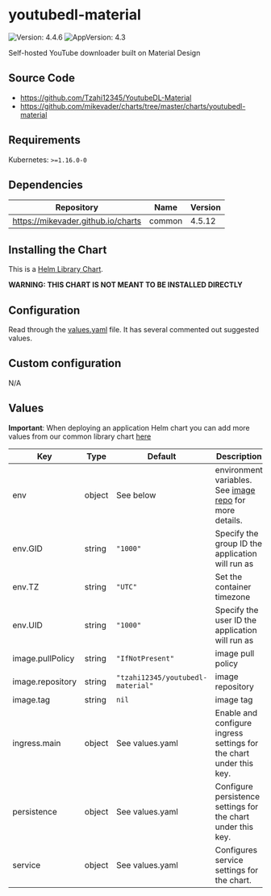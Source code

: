 # youtubedl-material

![Version: 4.4.6](https://img.shields.io/badge/Version-4.4.6-informational?style=flat-square) ![AppVersion: 4.3](https://img.shields.io/badge/AppVersion-4.3-informational?style=flat-square)

Self-hosted YouTube downloader built on Material Design

## Source Code

* <https://github.com/Tzahi12345/YoutubeDL-Material>
* <https://github.com/mikevader/charts/tree/master/charts/youtubedl-material>

## Requirements

Kubernetes: `>=1.16.0-0`

## Dependencies

| Repository | Name | Version |
|------------|------|---------|
| https://mikevader.github.io/charts | common | 4.5.12 |

## Installing the Chart

This is a [Helm Library Chart](https://helm.sh/docs/topics/library_charts/#helm).

**WARNING: THIS CHART IS NOT MEANT TO BE INSTALLED DIRECTLY**

## Configuration

Read through the [values.yaml](./values.yaml) file. It has several commented out suggested values.

## Custom configuration

N/A

## Values

**Important**: When deploying an application Helm chart you can add more values from our common library chart [here](https://github.com/mikevader/charts/tree/main/charts/library/common)

| Key | Type | Default | Description |
|-----|------|---------|-------------|
| env | object | See below | environment variables. See [image repo](https://github.com/Tzahi12345/YoutubeDL-Material) for more details. |
| env.GID | string | `"1000"` | Specify the group ID the application will run as |
| env.TZ | string | `"UTC"` | Set the container timezone |
| env.UID | string | `"1000"` | Specify the user ID the application will run as |
| image.pullPolicy | string | `"IfNotPresent"` | image pull policy |
| image.repository | string | `"tzahi12345/youtubedl-material"` | image repository |
| image.tag | string | `nil` | image tag |
| ingress.main | object | See values.yaml | Enable and configure ingress settings for the chart under this key. |
| persistence | object | See values.yaml | Configure persistence settings for the chart under this key. |
| service | object | See values.yaml | Configures service settings for the chart. |

